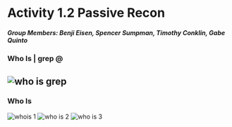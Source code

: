 # Activity 1.2 Passive Recon
##### Group Members: Benji Eisen, Spencer Sumpman, Timothy Conklin, Gabe Quinto

### Who Is | grep @
![who is grep](https://user-images.githubusercontent.com/78443183/150873045-19d44e83-5c96-4501-9ac6-32ed5168a6cf.PNG)
------
### Who Is
![whois 1](https://user-images.githubusercontent.com/78443183/150873069-12e94fa5-0408-4c2b-9e03-ae06e3d13352.PNG)
![who is 2](https://user-images.githubusercontent.com/78443183/150873073-9ee519db-343a-4303-b2e9-b10248a82025.PNG)
![who is 3](https://user-images.githubusercontent.com/78443183/150873078-9d6e3ad9-467b-4bbb-bd29-83244ffb38e8.PNG)
